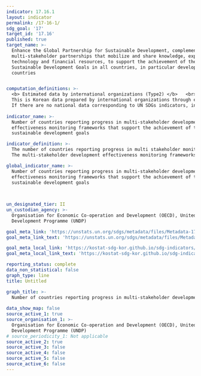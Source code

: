 ```yaml
---
indicator: 17.16.1
layout: indicator
permalink: /17-16-1/
sdg_goal: '17'
target_id: '17.16'
published: true
target_name: >-
  Enhance the Global Partnership for Sustainable Development, complemented by
  multi-stakeholder partnerships that mobilize and share knowledge, expertise,
  technology and financial resources, to support the achievement of the
  Sustainable Development Goals in all countries, in particular developing
  countries


computation_definitions: >-
  <b> Estimated data by international organizations (Type2) </b>   <br>
  This is Korean data prepared by international organizations through estimation and modeling. 
  If there are no national data corresponding to UN SDGs indicators, international data are available for monitoring.
  
indicator_name: >-
  Number of countries reporting progress in multi-stakeholder development
  effectiveness monitoring frameworks that support the achievement of the
  sustainable development goals

indicator_definition: >-
  The number of countries reporting progress in multi stakeholder monitoring frameworks that track the implementation of development effectiveness commitments supporting the achievement of sustainable development goals (SDGs). 
  The multi-stakeholder development effectiveness monitoring frameworks tracks effective development cooperation are monitoring frameworks. 

global_indicator_name: >-
  Number of countries reporting progress in multi-stakeholder development
  effectiveness monitoring frameworks that support the achievement of the
  sustainable development goals
  
  

un_designated_tier: II
un_custodian_agency: >-
  Organisation for Economic Co-operation and Development (OECD), United Nations
  Development Programme (UNDP)

goal_meta_link: 'https://unstats.un.org/sdgs/metadata/files/Metadata-17-16-01.pdf'
goal_meta_link_text: 'https://unstats.un.org/sdgs/metadata/files/Metadata-17-16-01.pdf'

goal_meta_local_link: 'https://kostat-sdg-kor.github.io/sdg-indicators/public/data/Metadata-17-16-01_ENG.pdf'
goal_meta_local_link_text: 'https://kostat-sdg-kor.github.io/sdg-indicators/public/data/Metadata-17-16-01_ENG.pdf'

reporting_status: complete
data_non_statistical: false
graph_type: line
title: Untitled

graph_title: >-
  Number of countries reporting progress in multi-stakeholder development effectiveness monitoring frameworks that support the achievement of the sustainable development goals, Provider (1 = YES; 0 = NO)
  
data_show_map: false
source_active_1: true
source_organisation_1: >-
  Organisation for Economic Co-operation and Development (OECD), United Nations
  Development Programme (UNDP)
# source_periodicity_1: Not applicable
source_active_2: true
source_active_3: false
source_active_4: false
source_active_5: false
source_active_6: false
---
```

